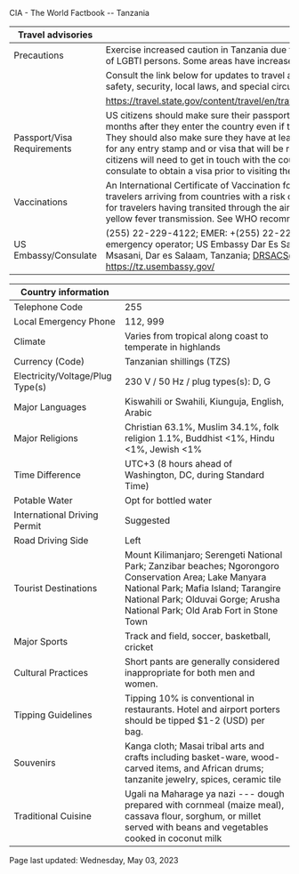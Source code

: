CIA - The World Factbook -- Tanzania

| Travel advisories | |
| --- | --- |
| Precautions | Exercise increased caution in Tanzania due to crime, terrorism, and targeting of LGBTI persons. Some areas have increased risk. |
| | Consult the link below for updates to travel advisories and statements on safety, security, local laws, and special circumstances in this country. |
| | <https://travel.state.gov/content/travel/en/traveladvisories/traveladvisories.html> |
| Passport/Visa Requirements | US citizens should make sure their passport will not expire for at least 6 months after they enter the country even if they do not intend to stay that long. They should also make sure they have at least 1 blank page in their passport for any entry stamp and or visa that will be required. A visa is required. US citizens will need to get in touch with the country's embassy or nearest consulate to obtain a visa prior to visiting the country. |
| Vaccinations | An International Certificate of Vaccination for yellow fever is required for travelers arriving from countries with a risk of yellow fever transmission and for travelers having transited through the airport of a country with risk of yellow fever transmission. See WHO recommendations.  <http://www.who.int/> |
| US Embassy/Consulate | (255) 22-229-4122; EMER: +(255) 22-229-4000, dial '1' for an emergency operator; US Embassy Dar Es Salaam, 686 Old Bagamoyo Road, Msasani, Dar es Salaam, Tanzania; DRSACS@state.gov; https://tz.usembassy.gov/ |

| Country information |  |
| --- | --- |
| Telephone Code | 255 |
| Local Emergency Phone | 112, 999 |
| Climate | Varies from tropical along coast to temperate in highlands |
| Currency (Code) | Tanzanian shillings (TZS) |
| Electricity/Voltage/Plug Type(s) | 230 V / 50 Hz / plug types(s): D, G |
| Major Languages | Kiswahili or Swahili, Kiunguja, English, Arabic |
| Major Religions | Christian 63.1%, Muslim 34.1%, folk religion 1.1%, Buddhist <1%, Hindu <1%, Jewish <1% |
| Time Difference | UTC+3 (8 hours ahead of Washington, DC, during Standard Time) |
| Potable Water | Opt for bottled water |
| International Driving Permit | Suggested |
| Road Driving Side | Left |
| Tourist Destinations | Mount Kilimanjaro; Serengeti National Park; Zanzibar beaches; Ngorongoro Conservation Area; Lake Manyara National Park; Mafia Island; Tarangire National Park; Olduvai Gorge; Arusha National Park; Old Arab Fort in Stone Town |
| Major Sports | Track and field, soccer, basketball, cricket |
| Cultural Practices | Short pants are generally considered inappropriate for both men and women. |
| Tipping Guidelines | Tipping 10% is conventional in restaurants. Hotel and airport porters should be tipped $1-2 (USD) per bag. |
| Souvenirs | Kanga cloth; Masai tribal arts and crafts including basket-ware, wood-carved items, and African drums; tanzanite jewelry, spices, ceramic tile |
| Traditional Cuisine | Ugali na Maharage ya nazi --- dough prepared with cornmeal (maize meal), cassava flour, sorghum, or millet served with beans and vegetables cooked in coconut milk |

Page last updated: Wednesday, May 03, 2023

